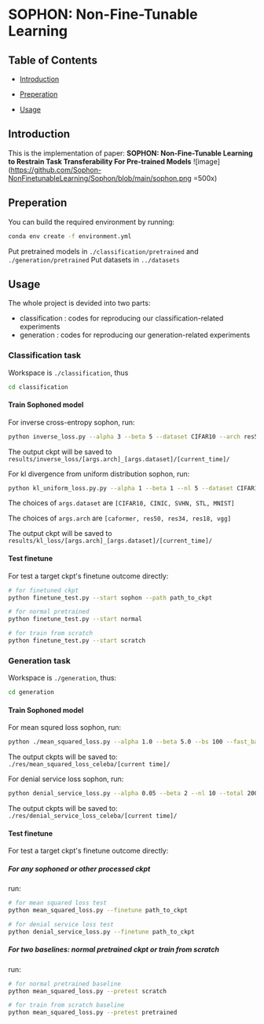 # SOPHON: Non-Fine-Tunable Learning



## Table of Contents
+ [Introduction](https://github.com/Sophon-NonFinetunableLearning/Sophon/blob/main/Readme.md#introduction)
 
+ [Preperation](https://github.com/Sophon-NonFinetunableLearning/Sophon/blob/main/Readme.md#preperation)

+ [Usage](https://github.com/Sophon-NonFinetunableLearning/Sophon/blob/main/Readme.md#usage)


## Introduction
This is the implementation of paper: **SOPHON: Non-Fine-Tunable Learning to Restrain Task Transferability
For Pre-trained Models**
![image](https://github.com/Sophon-NonFinetunableLearning/Sophon/blob/main/sophon.png =500x)




## Preperation

You can build the required environment  by running:

```bash
conda env create -f environment.yml
```
Put pretrained models in ``./classification/pretrained`` and ``./generation/pretrained``
Put datasets in ``../datasets``


## Usage

The whole project is devided into two parts: 	

+ classification : codes for reproducing our classification-related experiments
+ generation : codes for reproducing our generation-related experiments



### Classification task

Workspace is ``./classification``, thus

```bash
cd classification
```

#### Train Sophoned model

For inverse cross-entropy sophon, run:

```bash
python inverse_loss.py --alpha 3 --beta 5 --dataset CIFAR10 --arch res50
```

The output ckpt will be saved to `results/inverse_loss/[args.arch]_[args.dataset]/[current_time]/`

For kl divergence from uniform distribution sophon, run:

```bash
python kl_uniform_loss.py.py --alpha 1 --beta 1 --nl 5 --dataset CIFAR10 --arch res50
```

The choices of ``args.dataset`` are ``[CIFAR10, CINIC, SVHN, STL, MNIST]``

The choices of ``args.arch`` are ``[caformer, res50, res34, res18, vgg]``

The output ckpt will be saved to `results/kl_loss/[args.arch]_[args.dataset]/[current_time]/`



#### Test finetune

For test a target ckpt's finetune outcome directly:

```bash
# for finetuned ckpt
python finetune_test.py --start sophon --path path_to_ckpt

# for normal pretrained
python finetune_test.py --start normal

# for train from scratch
python finetune_test.py --start scratch
```



### Generation task

Workspace is ``./generation``, thus:

```bash
cd generation
```

#### Train Sophoned model

For mean squred loss sophon, run:

```bash
python ./mean_squared_loss.py --alpha 1.0 --beta 5.0 --bs 100 --fast_batches 50 --ml 1 --nl 1
```

The output ckpts will be saved to: `./res/mean_squared_loss_celeba/[current time]/`

For denial service loss sophon, run:

```bash
python denial_service_loss.py --alpha 0.05 --beta 2 --nl 10 --total 200
```

The output ckpts will be saved to: `./res/denial_service_loss_celeba/[current time]/`



#### Test finetune

For test a target ckpt's finetune outcome directly:

##### For any sophoned or other processed ckpt

run:

 ```bash
 # for mean squared loss test
 python mean_squared_loss.py --finetune path_to_ckpt 
 
 # for denial service loss test
 python denial_service_loss.py --finetune path_to_ckpt  
 ```

##### For two baselines: normal pretrained ckpt or train from scratch

run:

```bash
# for normal pretrained baseline
python mean_squared_loss.py --pretest scratch

# for train from scratch baseline
python mean_squared_loss.py --pretest pretrained
```










